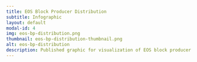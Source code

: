 ```yaml
---
title: EOS Block Producer Distribution
subtitle: Infographic
layout: default
modal-id: 4
img: eos-bp-distribution.png
thumbnail: eos-bp-distribution-thumbnail.png
alt: eos-bp-distribution
description: Published graphic for visualization of EOS block producer distribution.
---
```

